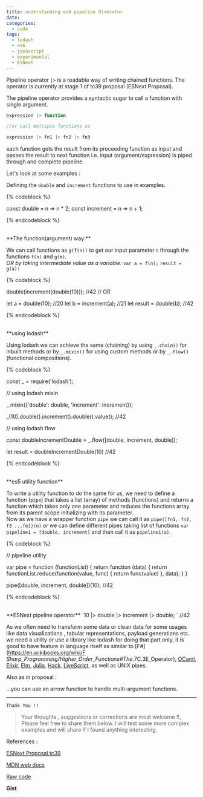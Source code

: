 ```yaml
---
title: understanding es6 pipeline O|>erator
date: 
categories:
  - code
tags:
  - lodash
  - es6
  - javascript
  - experimental
  - ESNext
---
```


Pipeline operator `|>` is a readable way of writing chained functions. The operator is currently at stage 1 of tc39 proposal (ESNext Proposal).

<!-- more  -->

The pipeline operator provides a syntactic sugar to call a function with single argument.

```js
expression |> function 

//or call multiple functions as 

expression |> fn1 |> fn2 |> fn3
```

each function gets the result from its preceeding function as input and passes the result to next function i.e. input (argument/expression) is piped through and complete pipeline.

Let's look at some examples :


Defining the `double` and `increment` functions to use in examples.

{% codeblock %}

const double = n => n * 2; 
const increment = n => n + 1;

{% endcodeblock %}

<br>
**The function(argument) way:**

We can call functions as `g(f(n))` to get our input parameter `n` through the functions `f(n)` and `g(m)`. <br>
_OR by taking intermediate value as a variable:_
`var a = f(n);`
`result = g(a):`

{% codeblock %}

double(increment(double(10)));  //42
// OR

let a = double(10); //20
let b = increment(a); //21
let result = double(b); //42

{% endcodeblock %}

<br>
**using lodash**

Using lodash we can achieve the same (chaining) by using `_.chain()` for inbuilt methods or by `_.mixin()` for using custom methods or by `_.flow()` (functional compositions).

{% codeblock %}

const _ = require('lodash');

// using lodash mixin

_.mixin({'double': double, 'increment': increment});

_(10).double().increment().double().value(); //42


// using lodash flow

const doubleIncrementDouble = _.flow([double, increment, double]);

let result = doubleIncrementDouble(10) //42

{% endcodeblock %}

<br>
**es5 utility function**

To write a utility function to do the same for us, we need to define a function (`pipe`) that takes a list (array) of methods (functions) and returns a function which takes only one parameter and reduces the functions array from its parent scope initializing with its parameter.  
Now as we have a wrapper function `pipe` we can call it as 
`pipe([fn1, fn2, f3 ...fm])(n)` 
or
 we can define different pipes taking list of functions 
 `var pipeline1 = [double, increment]` 
 and then call it as 
 `pipeline1(a)`.

{% codeblock %}

//  pipeline utility

var pipe = function (functionList) {
  return function (data) {
    return functionList.reduce(function(value, func) {
      return func(value)
    }, data);
  }
}

pipe([double, increment, double])(10); //42

{% endcodeblock %}

<br>
**ESNext pipeline operator**
`10 |> double |> increment |> double; ` //42

As we often need to transform some data or clean data for some usages like data visualizations , tabular representations, payload generations etc. we need a utility or use a library like lodash for doing that part only, it is good to have feature in language itself as similar to [F#](https://en.wikibooks.org/wiki/F _Sharp_Programming/Higher_Order_Functions#The_.7C.3E_Operator),  [OCaml](http://caml.inria.fr/pub/docs/manual-ocaml/libref/Pervasives.html#VAL%28|%3E%29),  [Elixir](https://www.safaribooksonline.com/library/view/programming-elixir/9781680500530/f_0057.html),  [Elm](https://edmz.org/design/2015/07/29/elm-lang-notes.html),  [Julia](http://docs.julialang.org/en/release-0.4/stdlib/base/?highlight=|%3E#Base.|%3E),  [Hack](https://docs.hhvm.com/hack/operators/pipe-operator), [LiveScript](http://livescript.net/#piping),  as well as UNIX pipes.

Also as in proposal :

...you can use an arrow function to handle multi-argument functions.

--------------------------

`Thank You !!`
>  Your thoughts , suggestions or corrections are most welcome !!, Please feel free to share them below. 
I will test some more complex examples and will share If I found anything interesting.

References :

  [ESNext Proposal tc39](https://github.com/tc39/proposal-pipeline-operator)

  [MDN web docs](https://developer.mozilla.org/en-US/docs/Web/JavaScript/Reference/Operators/Pipeline_operator)

  [Raw code](https://gist.githubusercontent.com/satyamyadav/27723528a35e3d7b4cd80b198ec8f792/raw/e7eb9d3e80ea454d54f17738c0343a9f911d188a/pielinejs.js)

**Gist**

<script src="https://gist.github.com/satyamyadav/27723528a35e3d7b4cd80b198ec8f792.js"></script>


